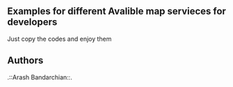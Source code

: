 ## Examples for different Avalible map servieces for developers
Just copy the codes and enjoy them

## Authors
.::Arash Bandarchian::.

